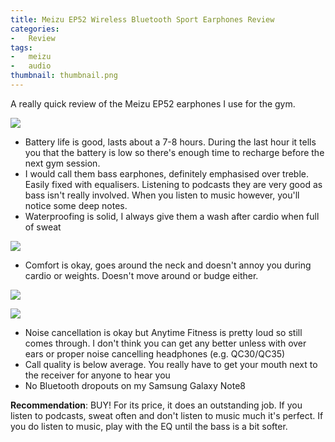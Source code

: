 ```yaml
---
title: Meizu EP52 Wireless Bluetooth Sport Earphones Review
categories:
-   Review
tags:
-   meizu
-   audio
thumbnail: thumbnail.png
---
```


A really quick review of the Meizu EP52 earphones I use for the gym.

<!-- more -->

![](/front.jpg)

- Battery life is good, lasts about a 7-8 hours. During the last hour it tells you that the battery is low so there's enough time to recharge before the next gym session.
- I would call them bass earphones, definitely emphasised over treble. Easily fixed with equalisers. Listening to podcasts they are very good as bass isn't really involved. When you listen to music however, you'll notice some deep notes.
- Waterproofing is solid, I always give them a wash after cardio when full of sweat

![](/washing.jpg)

- Comfort is okay, goes around the neck and doesn't annoy you during cardio or weights. Doesn't move around or budge either.

![](/side.jpg)

![](/back.jpg)

- Noise cancellation is okay but Anytime Fitness is pretty loud so still comes through. I don't think you can get any better unless with over ears or proper noise cancelling headphones (e.g. QC30/QC35)
- Call quality is below average. You really have to get your mouth next to the receiver for anyone to hear you
- No Bluetooth dropouts on my Samsung Galaxy Note8

**Recommendation**: BUY! For its price, it does an outstanding job. If you listen to podcasts, sweat often and don't listen to music  much it's perfect. If you do listen to music, play with the EQ until the bass is a bit softer.
